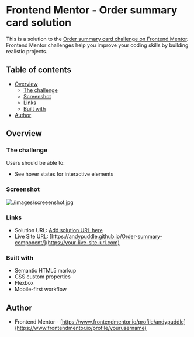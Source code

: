 # Frontend Mentor - Order summary card solution

This is a solution to the [Order summary card challenge on Frontend Mentor](https://www.frontendmentor.io/challenges/order-summary-component-QlPmajDUj). Frontend Mentor challenges help you improve your coding skills by building realistic projects.

## Table of contents

- [Overview](#overview)
  - [The challenge](#the-challenge)
  - [Screenshot](#screenshot)
  - [Links](#links)
  - [Built with](#built-with)
- [Author](#author)

## Overview

### The challenge

Users should be able to:

- See hover states for interactive elements

### Screenshot

![./images/screeenshot.jpg](./screenshot.jpg)

### Links

- Solution URL: [Add solution URL here](https://your-solution-url.com)
- Live Site URL: [https://andypuddle.github.io/Order-summary-component/](https://your-live-site-url.com)

### Built with

- Semantic HTML5 markup
- CSS custom properties
- Flexbox
- Mobile-first workflow

## Author

- Frontend Mentor - [https://www.frontendmentor.io/profile/andypuddle](https://www.frontendmentor.io/profile/yourusername)

